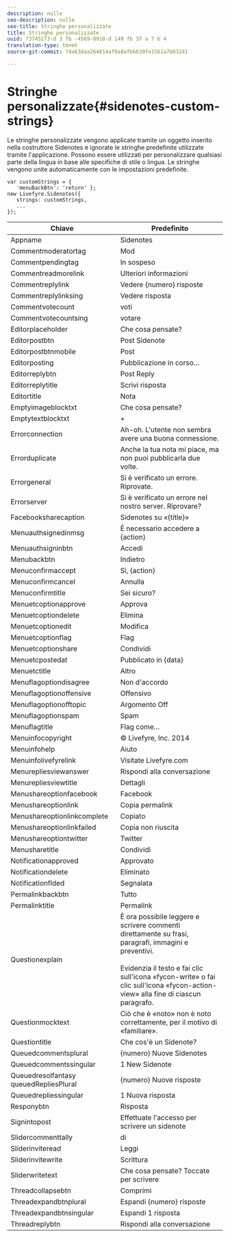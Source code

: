 ```yaml
---
description: nulle
seo-description: nulle
seo-title: Stringhe personalizzate
title: Stringhe personalizzate
uuid: 73745273-d 3 fb -4569-8910-d 149 fb 37 a 7 b 4
translation-type: tm+mt
source-git-commit: 74a63daa264014af9a8afb6639fa1561a7b83241

---
```



# Stringhe personalizzate{#sidenotes-custom-strings}

Le stringhe personalizzate vengono applicate tramite un oggetto inserito nella costruttore Sidenotes e ignorate le stringhe predefinite utilizzate tramite l'applicazione. Possono essere utilizzati per personalizzare qualsiasi parte della lingua in base alle specifiche di stile o lingua. Le stringhe vengono unite automaticamente con le impostazioni predefinite.

```
var customStrings = { 
   'menuBackBtn': 'return' }; 
new Livefyre.Sidenotes({ 
   strings: customStrings, 
   ...  
});
```

| Chiave | Predefinito |
|---|---|
| Appname | Sidenotes |
| Commentmoderatortag | Mod |
| Commentpendingtag | In sospeso |
| Commentreadmorelink | Ulteriori informazioni |
| Commentreplylink | Vedere {numero} risposte |
| Commentreplylinksing | Vedere risposta |
| Commentvotecount | voti |
| Commentvotecountsing | votare |
| Editorplaceholder | Che cosa pensate? |
| Editorpostbtn | Post Sidenote |
| Editorpostbtnmobile | Post |
| Editorposting | Pubblicazione in corso… |
| Editorreplybtn | Post Reply |
| Editorreplytitle | Scrivi risposta |
| Editortitle | Nota |
| Emptyimageblocktxt | Che cosa pensate? |
| Emptytextblocktxt | + |
| Errorconnection | Ah-oh. L'utente non sembra avere una buona connessione. |
| Errorduplicate | Anche la tua nota mi piace, ma non puoi pubblicarla due volte. |
| Errorgeneral | Si è verificato un errore. Riprovate. |
| Errorserver | Si è verificato un errore nel nostro server. Riprovare? |
| Facebooksharecaption | Sidenotes su «{title}» |
| Menuauthsignedinmsg | È necessario accedere a {action} |
| Menuauthsigninbtn | Accedi |
| Menubackbtn | Indietro |
| Menuconfirmaccept | Sì, {action} |
| Menuconfirmcancel | Annulla |
| Menuconfirmtitle | Sei sicuro? |
| Menuetcoptionapprove | Approva |
| Menuetcoptiondelete | Elimina |
| Menuetcoptionedit | Modifica |
| Menuetcoptionflag | Flag |
| Menuetcoptionshare | Condividi |
| Menuetcpostedat | Pubblicato in {data} |
| Menuetctitle | Altro |
| Menuflagoptiondisagree | Non d'accordo |
| Menuflagoptionoffensive | Offensivo |
| Menuflagoptionofftopic | Argomento Off |
| Menuflagoptionspam | Spam |
| Menuflagtitle | Flag come… |
| Menuinfocopyright | © Livefyre, Inc. 2014 |
| Menuinfohelp | Aiuto |
| Menuinfolivefyrelink | Visitate Livefyre.com |
| Menurepliesviewanswer | Rispondi alla conversazione |
| Menurepliesviewtitle | Dettagli |
| Menushareoptionfacebook | Facebook |
| Menushareoptionlink | Copia permalink |
| Menushareoptionlinkcomplete | Copiato |
| Menushareoptionlinkfailed | Copia non riuscita |
| Menushareoptiontwitter | Twitter |
| Menusharetitle | Condividi |
| Notificationapproved | Approvato |
| Notificationdelete | Eliminato |
| Notificationflded | Segnalata |
| Permalinkbackbtn | Tutto |
| Permalinktitle | Permalink |
| Questionexplain | È ora possibile leggere e scrivere commenti direttamente su frasi, paragrafi, immagini e preventivi.<br><br>Evidenzia il testo e fai clic sull'icona «fycon-write» o fai clic sull'icona «fycon-action-view» alla fine di ciascun paragrafo. |
| Questionmocktext | Ciò che è «noto» non è noto correttamente, per il motivo di «familiare». |
| Questiontitle | Che cos'è un Sidenote? |
| Queuedcommentsplural | {numero} Nuove Sidenotes |
| Queuedcommentssingular | 1 New Sidenote |
| Queuedresolfantasy queuedRepliesPlural | {numero} Nuove risposte |
| Queuedrepliessingular | 1 Nuova risposta |
| Responybtn | Risposta |
| Signintopost | Effettuate l'accesso per scrivere un sidenote |
| Slidercommenttally | di |
| Sliderinviteread | Leggi |
| Sliderinvitewrite | Scrittura |
| Sliderwritetext | Che cosa pensate? Toccate per scrivere |
| Threadcollapsebtn | Comprimi |
| Threadexpandbtnplural | Espandi {numero} risposte |
| Threadexpandbtnsingular | Espandi 1 risposta |
| Threadreplybtn | Rispondi alla conversazione |

